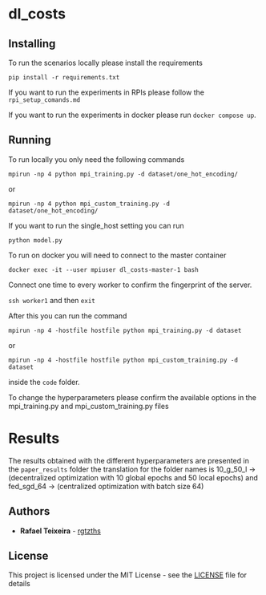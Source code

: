 # dl_costs

## Installing

To run the scenarios locally please install the requirements

 `pip install -r requirements.txt`

If you want to run the experiments in RPIs please follow the `rpi_setup_comands.md`

If you want to run the experiments in docker please run `docker compose up`.

## Running

To run locally you only need the following commands

`mpirun -np 4 python mpi_training.py -d dataset/one_hot_encoding/`

or 

`mpirun -np 4 python mpi_custom_training.py -d dataset/one_hot_encoding/`

If you want to run the single_host setting you can run

`python model.py`

To run on docker you will need to connect to the master container

`docker exec -it --user mpiuser dl_costs-master-1 bash`

Connect one time to every worker to confirm the fingerprint of the server.

`ssh worker1` and then `exit`

After this you can run the command

`mpirun -np 4 -hostfile hostfile python mpi_training.py -d dataset`

or

`mpirun -np 4 -hostfile hostfile python mpi_custom_training.py -d dataset`

inside the `code` folder.

To change the hyperparameters please confirm the available options in the mpi_training.py and mpi_custom_training.py files


# Results

The results obtained with the different hyperparameters are presented in the `paper_results` folder
the translation for the folder names is 10_g_50_l -> (decentralized optimization with 10 global epochs and 50 local epochs) and fed_sgd_64 -> (centralized optimization with batch size 64)



## Authors

* **Rafael Teixeira** - [rgtzths](https://github.com/rgtzths)

## License

This project is licensed under the MIT License - see the [LICENSE](LICENSE) file for details
